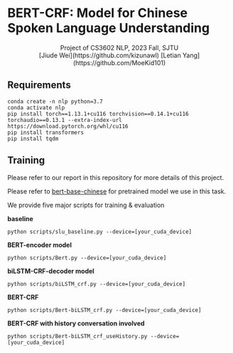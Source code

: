 # BERT-CRF: Model for Chinese Spoken Language Understanding

<center>Project of CS3602 NLP, 2023 Fall, SJTU</center>

<center> [Jiude Wei](https://github.com/kizunawl) [Letian Yang](https://github.com/MoeKid101) </center>

## Requirements
    conda create -n nlp python=3.7
    conda activate nlp
    pip install torch==1.13.1+cu116 torchvision==0.14.1+cu116 torchaudio==0.13.1 --extra-index-url https://download.pytorch.org/whl/cu116
    pip install transformers
    pip install tqdm

## Training

Please refer to our report in this repository for more details of this project. 

Please refer to [bert-base-chinese](https://huggingface.co/bert-base-chinese/tree/main) for pretrained model we use in this task. 

We provide five major scripts for training & evaluation

**baseline**
    
    python scripts/slu_baseline.py --device=[your_cuda_device]
    
**BERT-encoder model**

    python scripts/Bert.py --device=[your_cuda_device]

**biLSTM-CRF-decoder model**

    python scripts/biLSTM_crf.py --device=[your_cuda_device]
   
**BERT-CRF**

    python scripts/Bert-biLSTM_crf.py --device=[your_cuda_device]

**BERT-CRF with history conversation involved**

    python scripts/Bert-biLSTM_crf_useHistory.py --device=[your_cuda_device]
